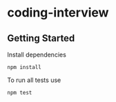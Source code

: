# coding-interview
## Getting Started
Install dependencies
```
npm install
```
To run all tests use
```
npm test
```
